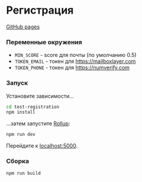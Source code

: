 # Регистрация

[GitHub pages](https://severecloud.github.io/test-registration)

### Переменные окружения

- `MIN_SCORE` - score для почты (по умолчанию 0.5)
- `TOKEN_EMAIL` - токен для https://mailboxlayer.com
- `TOKEN_PHONE` - токен для https://numverify.com

### Запуск

Установите зависимости...

```bash
cd test-registration
npm install
```

...затем запустите [Rollup](https://rollupjs.org):

```bash
npm run dev
```

Перейдите к [localhost:5000](http://localhost:5000).

### Сборка

```bash
npm run build
```

